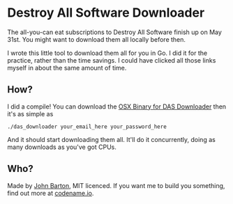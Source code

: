 # Destroy All Software Downloader

The all-you-can eat subscriptions to Destroy All Software finish up on May 31st. You might want to download them all locally before then.

I wrote this little tool to download them all for you in Go. I did it for the practice, rather than the time savings. I could have clicked all those links myself in about the same amount of time.

## How?

I did a compile! You can download the [OSX Binary for DAS Downloader](http://johnbarton.s3.amazonaws.com/das_downloader) then it's as simple as

    ./das_downloader your_email_here your_password_here

And it should start downloading them all. It'll do it concurrently, doing as many downloads as you've got CPUs.

## Who?

Made by [John Barton](http://whoisjohnbarton.com), MIT licenced. If you want me to build you something, find out more at [codename.io](http://codename.io).
